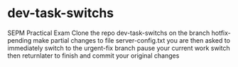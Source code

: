 # dev-task-switchs
SEPM Practical Exam
Clone the repo dev-task-switchs
on the branch hotfix-pending make partial changes to file server-config.txt
you are then asked to immediately switch to the urgent-fix branch
pause your current work switch then returnlater to finish and commit your original changes
